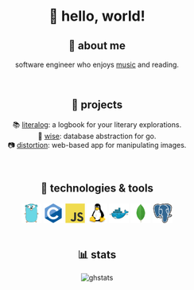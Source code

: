 <div align="center">

# 👋 hello, world!

## 🚀 about me

software engineer who enjoys [music](https://last.fm/user/beatreams) and reading.

<br>

## 🌱 projects

📚 [literalog](https://github.com/literalog): a logbook for your literary explorations. <br>
📁 [wise](https://github.com/literalog/go-wise): database abstraction for go. <br>
📷 [distortion](https://github.com/beatrizrdgs/distortion): web-based app for manipulating images. <br>

<br>

## 🔧 technologies & tools

<img src="https://raw.githubusercontent.com/devicons/devicon/master/icons/go/go-original.svg" alt="Go" width="40" />
<img src="https://raw.githubusercontent.com/devicons/devicon/master/icons/c/c-original.svg" alt="C" width="40" />
<img src="https://raw.githubusercontent.com/devicons/devicon/master/icons/javascript/javascript-original.svg" alt="JavaScript" width="40" />
<img src="https://raw.githubusercontent.com/devicons/devicon/master/icons/linux/linux-original.svg" alt="Linux" width="40" />
<img src="https://raw.githubusercontent.com/devicons/devicon/master/icons/docker/docker-original.svg" alt="Docker" width="40" />
<img src="https://raw.githubusercontent.com/devicons/devicon/master/icons/mongodb/mongodb-original.svg" alt="MongoDB" width="40" />
<img src="https://raw.githubusercontent.com/devicons/devicon/master/icons/postgresql/postgresql-original.svg" alt="PostgreSQL" width="40" /> <br> 
<br>

## 📊 stats

![ghstats](https://github-readme-stats.vercel.app/api?username=beatrizrdgs&show_icons=true&hide=prs&theme=bear&hide_title=true)

</div>
